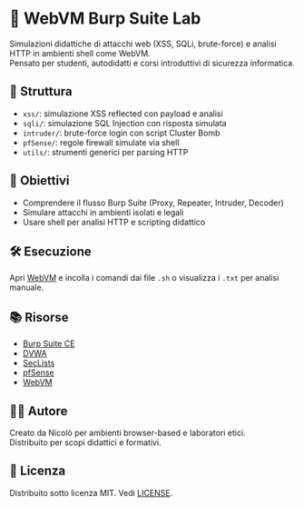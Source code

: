# 🧪 WebVM Burp Suite Lab

Simulazioni didattiche di attacchi web (XSS, SQLi, brute-force) e analisi HTTP in ambienti shell come WebVM.  
Pensato per studenti, autodidatti e corsi introduttivi di sicurezza informatica.

## 📁 Struttura

- `xss/`: simulazione XSS reflected con payload e analisi
- `sqli/`: simulazione SQL Injection con risposta simulata
- `intruder/`: brute-force login con script Cluster Bomb
- `pfSense/`: regole firewall simulate via shell
- `utils/`: strumenti generici per parsing HTTP

## 🧠 Obiettivi

- Comprendere il flusso Burp Suite (Proxy, Repeater, Intruder, Decoder)
- Simulare attacchi in ambienti isolati e legali
- Usare shell per analisi HTTP e scripting didattico

## 🛠️ Esecuzione

Apri [WebVM](https://webvm.io) e incolla i comandi dai file `.sh` o visualizza i `.txt` per analisi manuale.

## 📚 Risorse

- [Burp Suite CE](https://portswigger.net/burp)
- [DVWA](https://github.com/digininja/DVWA)
- [SecLists](https://github.com/danielmiessler/SecLists)
- [pfSense](https://www.pfsense.org/download/)
- [WebVM](https://webvm.io)

## 🧑‍🏫 Autore

Creato da Nicolò per ambienti browser-based e laboratori etici.  
Distribuito per scopi didattici e formativi.

## 📜 Licenza

Distribuito sotto licenza MIT. Vedi [LICENSE](LICENSE).
